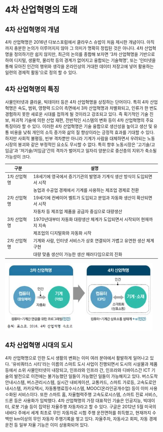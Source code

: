 # 4차 산업혁명의 도래

## 4차 산업혁명의 개념
4차 산업혁명은 2016년 다보스포럼에서 클라우스 슈밥이 처음 제시한 개념이다. 
아직까지 충분한 논의가 이루어지지 않아 그 의미가 명확히 정립된 것은 아니다. 4차 산업혁명을 정의하기란 쉽지 않지만, 최근의 논의를 종합해 보자면
'3차 산업혁명을 기반으로 하여 디지털, 생물학, 물리학 등의 경계가 없어지고 융합되는 기술혁명', 또는 '인터넷을 통해 모아진 인간의 행위와 생각을 
온라인상의 거대한 데이터 저장고에 넣어 활용하는 일련의 경제적 활동'으로 정의 할 수 있다.

## 4차 산업혁명의 특징
사물인터넷과 클라욷, 빅데이터 등은 4차 산업혁명을 상징하는 단어이다. 특히 4차 산업혁명은 속도, 범위, 영향력 드으이 측면에서 3차 산업혁명과 차별화되고,
인류가 한 번도 경험하지 못한 새로운 시대를 접하게 될 것이라고 강조되고 있다. 즉 획기적인 기술 진보, 파괴적 기술에 의한 산업 재편, 전반적인 시스템의 
변화 등이 4차 산업혁명의 주요 특징이라 할 수 있다. 이러한 4차 산업혁명은 기술 융합으로 생산성을 높이고 생산 및 유통 비용을 낮춰 개인의 소득 증가와
삶의 질 향상이라는 긍정적 효과를 기대할 수 있다. 하지만 사회적 불평등, 빈부 격차뿐만 아니라 기계가 사람을 대체하면서 우려되는 노동시장의 봉괴와 같은
부정적인 요소도 무시할 수 없다. 특히 향후 노동시장은 '고기술/고임금'과 '저기술/저임금'간의 격차가 벌어지고 일자리 양분으로 중산층의 지위가 축소될 
가능성이 크다.

|구분|설명|
|---|---|
|1차 산업혁명|18세기에 영국에서 증기기관의 발명과 기계식 생산 방식이 도입되면서 시작|
||농업과 수공업 경제에서 기계를 사용하는 제조업 경제로 전환||
|2차 산업혁명|19세기에 컨베이어 벨트가 도입되고 분업과 자동화 생산이 확산되면서 시작
||자동차 등 제조업 제품을 공급자 중심으로 대량생산||
|3차 산업혁명|1970년대부터 자동화 대량생산 체계가 도입되면서 시작되어 현재까지 지속
||제조업의 디지털화와 자동화 시작
|2차 산업혁명|기계와 사람, 인터넷 서비스가 상호 연결되어 가볍고 유연한 생산 체계 구현
||대량 맞춤 생산이 가능한 생산 패러다임으로의 진화

![4차산업](./img/그림01_3차산업과4차산업.jpg)

## 4차 산업혁명 시대의 도시
4차 산업혁명으로 인한 도시 생활의 변화는 이미 여러 분야에서 활발하게 일어나고 있다. '유비쿼터스 시티'라는 이름의 스마트 도시 사업이 진행되면서 
도시의 시설물과 제품 등에서 소위 사물인터넷이 내장되고, 인프라와 인프라 간, 인프라와 디바이스간 ICT 기술의 발전으로 이전에는 불가능했던 일들이 
가능했던 일들이 가능해지고 있다. 버스도착안내시스템, 버스관리시스템, 실시간 내비게이션, 교통카드, 스마트 가로등, 고속도로안내시스템, 카카오택시, 
자동통행료징수시스템, MOOC(온라인공개수업) 등이 이미 사용ㅇ화된 서비스이다. 또한 스마트 홈, 자율협력주행 고속도로시스템, 스마트 진료 서비스, 
드론 등은 사용화가 임박했다.
 4차 산업혁명의 가장 대표적인 기술은 인공지능, 빅데이터, 로봇 기술 등이 집약된 자율주행 자동차라고 할 수 있다. 구글은 2012년 5월 미국의 네바다 주에서
 세계 최초로 무인 자동차로 시험 주행 운전면허를 취득했고, 현재까지 수백만 km이상의 무인 자동차 주행기록을 쌓고 있다. 자율주차, 자동사고 회피, 
 자동 경제운전 등 일부 자율 기능은 이미 상용화되어 있다. 
